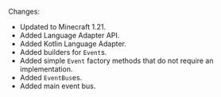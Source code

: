 Changes:

* Updated to Minecraft 1.21.
* Added Language Adapter API.
* Added Kotlin Language Adapter.
* Added builders for `Event`s.
* Added simple `Event` factory methods that do not require an implementation.
* Added `EventBus`es.
* Added main event bus.
